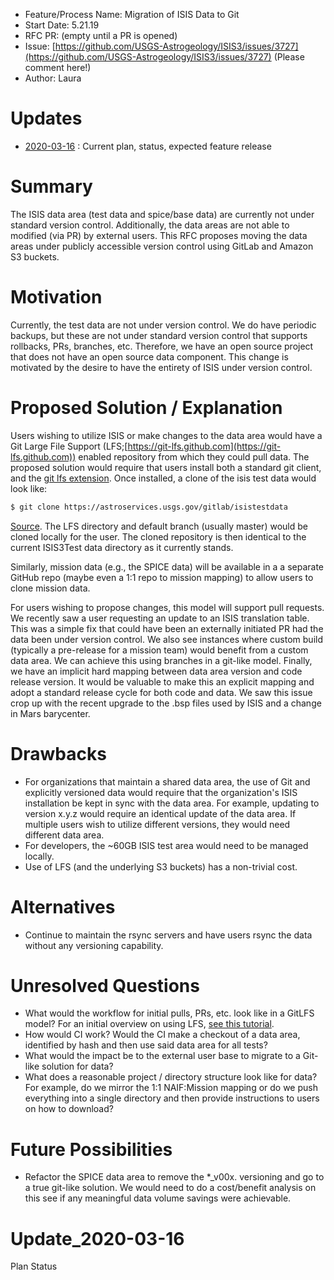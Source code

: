 - Feature/Process Name: Migration of ISIS Data to Git
- Start Date: 5.21.19
- RFC PR: (empty until a PR is opened)
- Issue: [https://github.com/USGS-Astrogeology/ISIS3/issues/3727](https://github.com/USGS-Astrogeology/ISIS3/issues/3727) (Please comment here!)
- Author: Laura

# Updates
- [2020-03-16](#Update_2020-03-16) : Current plan, status, expected feature release

<!-- This is a comment block that is not visible. We provide some instructions in here. When submitting an RFC please copy this template into a new wiki page titled RFC#:Title, where the number is the next incrementing number. If you would like to submit an RFC, but are unable to edit the wiki, please open an issue and we will assist you in getting your RFC posted. Please fill in, to the largest extent possible, the template below describing your RFC. After that, be active on the associated issue and we can move the RFC through the process.-->

# Summary
The ISIS data area (test data and spice/base data) are currently not under standard version control. Additionally, the data areas are not able to modified (via PR) by external users. This RFC proposes moving the data areas under publicly accessible version control using GitLab and Amazon S3 buckets.

# Motivation
Currently, the test data are not under version control. We do have periodic backups, but these are not under standard version control that supports rollbacks, PRs, branches, etc. Therefore, we have an open source project that does not have an open source data component. This change is motivated by the desire to have the entirety of ISIS under version control.

# Proposed Solution / Explanation
Users wishing to utilize ISIS or make changes to the data area would have a Git Large File Support (LFS;[https://git-lfs.github.com](https://git-lfs.github.com)) enabled repository from which they could pull data. The proposed solution would require that users install both a standard git client, and the [git lfs extension](https://git-lfs.github.com). Once installed, a clone of the isis test data would look like:

```bash
$ git clone https://astroservices.usgs.gov/gitlab/isistestdata
```
[Source](https://www.atlassian.com/git/tutorials/git-lfs#clone-respository).
The LFS directory and default branch (usually master) would be cloned locally for the user. The cloned repository is then identical to the current ISIS3Test data directory as it currently stands.

Similarly, mission data (e.g., the SPICE data) will be available in a a separate GitHub repo (maybe even a 1:1 repo to mission mapping) to allow users to clone mission data.

For users wishing to propose changes, this model will support pull requests. We recently saw a user requesting an update to an ISIS translation table. This was a simple fix that could have been an externally initiated PR had the data been under version control. We also see instances where custom build (typically a pre-release for a mission team) would benefit from a custom data area. We can achieve this using branches in a git-like model. Finally, we have an implicit hard mapping between data area version and code release version. It would be valuable to make this an explicit mapping and adopt a standard release cycle for both code and data. We saw this issue crop up with the recent upgrade to the .bsp files used by ISIS and a change in Mars barycenter.

# Drawbacks
  - For organizations that maintain a shared data area, the use of Git and explicitly versioned data would require that the organization's ISIS installation be kept in sync with the data area. For example, updating to version x.y.z would require an identical update of the data area. If multiple users wish to utilize different versions, they would need different data area.
  - For developers, the ~60GB ISIS test area would need to be managed locally.
  - Use of LFS (and the underlying S3 buckets) has a non-trivial cost. 

# Alternatives
  - Continue to maintain the rsync servers and have users rsync the data without any versioning capability.

# Unresolved Questions
  - What would the workflow for initial pulls, PRs, etc. look like in a GitLFS model? For an initial overview on using LFS, [see this tutorial](https://github.com/git-lfs/git-lfs/wiki/Tutorial).
  - How would CI work? Would the CI make a checkout of a data area, identified by hash and then use said data area for all tests?
  - What would the impact be to the external user base to migrate to a Git-like solution for data?
  - What does a reasonable project / directory structure look like for data? For example, do we mirror the 1:1 NAIF:Mission mapping or do we push everything into a single directory and then provide instructions to users on how to download?

# Future Possibilities
  - Refactor the SPICE data area to remove the *_v00x.<ext> versioning and go to a true git-like solution. We would need to do a cost/benefit analysis on this see if any meaningful data volume savings were achievable.

# Update_2020-03-16
Plan
Status